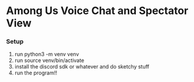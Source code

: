 # Among Us Voice Chat and Spectator View

### Setup
1. run python3 -m venv venv
2. run source venv/bin/activate
3. install the discord sdk or whatever and do sketchy stuff
4. run the program!!
